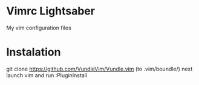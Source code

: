 # Vimrc Lightsaber
My vim configuration files

# Instalation
git clone https://github.com/VundleVim/Vundle.vim (to .vim/boundle/)
next launch vim and run :PluginInstall
